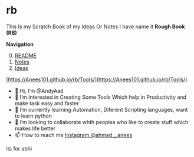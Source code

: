 # rb
This Is my Scratch Book of my Ideas Or Notes I have name it **Rough Book (RB)**

**Navigation**



0. [README](https://github.com/AndyAad/rb/blob/main/README.md)
1. [Notes](https://github.com/AndyAad/rb/blob/main/Notes.md)
2. [Ideas](https://github.com/AndyAad/rb/blob/main/Ideas.md)

[https://Anees101.github.io/rb/Tools/](https://Anees101.github.io/rb/Tools/)

- 👋 Hi, I’m @AndyAad
- 👀 I’m interested in Creating Some Tools Which help in Productivity and make task easy and faster 
- 🌱 I’m currently learning Automation, Diferent Scripting languages, want to learn python
- 💞️ I’m looking to collaborate whth peoples who like to create stuff which makes life better
- 📫 How to reach me 
                      [Instagram @ahmad._.anees](https://www.instagram.com/ahmad._.anees)




its for abhi
